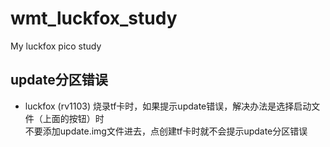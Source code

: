 # wmt_luckfox_study
My luckfox pico study

## update分区错误  
* luckfox (rv1103) 烧录tf卡时，如果提示update错误，解决办法是选择启动文件（上面的按钮）时  
不要添加update.img文件进去，点创建tf卡时就不会提示update分区错误 ​​​  
